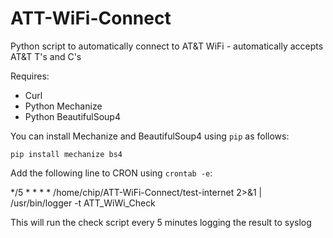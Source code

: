 # ATT-WiFi-Connect
Python script to automatically connect to AT&amp;T WiFi - automatically accepts AT&amp;T T's and C's

Requires:
* Curl
* Python Mechanize
* Python BeautifulSoup4

You can install Mechanize and BeautifulSoup4 using `pip` as follows:

    pip install mechanize bs4


Add the following line to CRON using `crontab -e`:

*/5 * * * * /home/chip/ATT-WiFi-Connect/test-internet 2>&1 | /usr/bin/logger -t ATT_WiWi_Check

This will run the check script every 5 minutes logging the result to syslog
